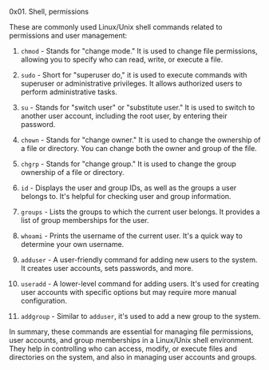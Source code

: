 0x01. Shell, permissions

These are commonly used Linux/Unix shell commands related to permissions and user management:

1. `chmod` - Stands for "change mode." It is used to change file permissions, allowing you to specify who can read, write, or execute a file.

2. `sudo` - Short for "superuser do," it is used to execute commands with superuser or administrative privileges. It allows authorized users to perform administrative tasks.

3. `su` - Stands for "switch user" or "substitute user." It is used to switch to another user account, including the root user, by entering their password.

4. `chown` - Stands for "change owner." It is used to change the ownership of a file or directory. You can change both the owner and group of the file.

5. `chgrp` - Stands for "change group." It is used to change the group ownership of a file or directory.

6. `id` - Displays the user and group IDs, as well as the groups a user belongs to. It's helpful for checking user and group information.

7. `groups` - Lists the groups to which the current user belongs. It provides a list of group memberships for the user.

8. `whoami` - Prints the username of the current user. It's a quick way to determine your own username.

9. `adduser` - A user-friendly command for adding new users to the system. It creates user accounts, sets passwords, and more.

10. `useradd` - A lower-level command for adding users. It's used for creating user accounts with specific options but may require more manual configuration.

11. `addgroup` - Similar to `adduser`, it's used to add a new group to the system.

In summary, these commands are essential for managing file permissions, user accounts, and group memberships in a Linux/Unix shell environment. They help in controlling who can access, modify, or execute files and directories on the system, and also in managing user accounts and groups.
